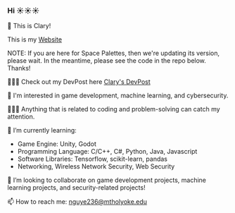 ### Hi ☀️☀️☀️
👻 This is Clary!

This is my [Website](https://claryng.github.io/Clary-Website/)

NOTE: If you are here for Space Palettes, then we're updating its version, please wait. In the meantime, please see the code in the repo below. Thanks!

👩🏻‍💻 Check out my DevPost here [Clary's DevPost](https://devpost.com/nguye236?ref_content=user-portfolio&ref_feature=portfolio&ref_medium=global-nav)

🧐 I'm interested in game development, machine learning, and cybersecurity. 

👩🏻‍💻 Anything that is related to coding and problem-solving can catch my attention.

🌱 I’m currently learning:
- Game Engine: Unity, Godot
- Programming Language: C/C++, C#, Python, Java, Javascript
- Software Libraries: Tensorflow, scikit-learn, pandas
- Networking, Wireless Network Security, Web Security

👯 I’m looking to collaborate on game development projects, machine learning projects, and security-related projects!

📫 How to reach me: nguye236@mtholyoke.edu

<!--
**claryng/claryng** is a ✨ _special_ ✨ repository because its `README.md` (this file) appears on your GitHub profile.

Here are some ideas to get you started:

- 🔭 I’m currently working on ...
- 🌱 I’m currently learning ...
- 👯 I’m looking to collaborate on ...
- 🤔 I’m looking for help with ...
- 💬 Ask me about ...
- 📫 How to reach me: ...
- 😄 Pronouns: ...
- ⚡ Fun fact: ...
-->
